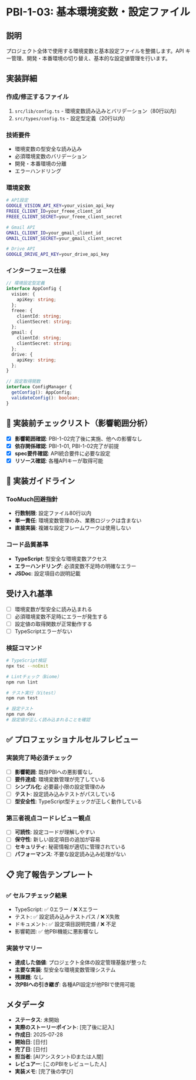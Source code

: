 # PBI-1-03: 基本環境変数・設定ファイル

## 説明

プロジェクト全体で使用する環境変数と基本設定ファイルを整備します。API キー管理、開発・本番環境の切り替え、基本的な設定値管理を行います。

## 実装詳細

### 作成/修正するファイル

1. `src/lib/config.ts` - 環境変数読み込みとバリデーション（80行以内）
2. `src/types/config.ts` - 設定型定義（20行以内）

### 技術要件

- 環境変数の型安全な読み込み
- 必須環境変数のバリデーション
- 開発・本番環境の分離
- エラーハンドリング

### 環境変数

```bash
# API設定
GOOGLE_VISION_API_KEY=your_vision_api_key
FREEE_CLIENT_ID=your_freee_client_id
FREEE_CLIENT_SECRET=your_freee_client_secret

# Gmail API
GMAIL_CLIENT_ID=your_gmail_client_id
GMAIL_CLIENT_SECRET=your_gmail_client_secret

# Drive API
GOOGLE_DRIVE_API_KEY=your_drive_api_key
```

### インターフェース仕様

```typescript
// 環境設定型定義
interface AppConfig {
  vision: {
    apiKey: string;
  };
  freee: {
    clientId: string;
    clientSecret: string;
  };
  gmail: {
    clientId: string;
    clientSecret: string;
  };
  drive: {
    apiKey: string;
  };
}

// 設定取得関数
interface ConfigManager {
  getConfig(): AppConfig;
  validateConfig(): boolean;
}
```

## 🎯 実装前チェックリスト（影響範囲分析）

- [x] **影響範囲確認**: PBI-1-02完了後に実施、他への影響なし
- [x] **依存関係確認**: PBI-1-01, PBI-1-02完了が前提
- [x] **spec要件確認**: API統合要件に必要な設定
- [x] **リソース確認**: 各種APIキーが取得可能

## 🔧 実装ガイドライン

### TooMuch回避指針
- **行数制限**: 設定ファイル80行以内
- **単一責任**: 環境変数管理のみ、業務ロジックは含まない
- **直接実装**: 複雑な設定フレームワークは使用しない

### コード品質基準
- **TypeScript**: 型安全な環境変数アクセス
- **エラーハンドリング**: 必須変数不足時の明確なエラー
- **JSDoc**: 設定項目の説明記載

## 受け入れ基準

- [ ] 環境変数が型安全に読み込まれる
- [ ] 必須環境変数不足時にエラーが発生する
- [ ] 設定値の取得関数が正常動作する
- [ ] TypeScriptエラーがない

### 検証コマンド

```bash
# TypeScript検証
npx tsc --noEmit

# Lintチェック（Biome）
npm run lint

# テスト実行（Vitest）
npm run test

# 設定テスト
npm run dev
# 設定値が正しく読み込まれることを確認
```

## ✅ プロフェッショナルセルフレビュー

### 実装完了時必須チェック
- [ ] **影響範囲**: 既存PBIへの悪影響なし
- [ ] **要件達成**: 環境変数管理が完了している
- [ ] **シンプル化**: 必要最小限の設定管理のみ
- [ ] **テスト**: 設定読み込みテストがパスしている
- [ ] **型安全性**: TypeScript型チェックが正しく動作している

### 第三者視点コードレビュー観点
- [ ] **可読性**: 設定コードが理解しやすい
- [ ] **保守性**: 新しい設定項目の追加が容易
- [ ] **セキュリティ**: 秘密情報が適切に管理されている
- [ ] **パフォーマンス**: 不要な設定読み込み処理がない

## 📋 完了報告テンプレート

### ✅ セルフチェック結果
- TypeScript: ✅ 0エラー / ❌ Xエラー
- テスト: ✅ 設定読み込みテストパス / ❌ X失敗  
- ドキュメント: ✅ 設定項目説明完備 / ❌ 不足
- 影響範囲: ✅ 他PBI機能に悪影響なし

### 実装サマリー
- **達成した価値**: プロジェクト全体の設定管理基盤が整った
- **主要な実装**: 型安全な環境変数管理システム
- **残課題**: なし
- **次PBIへの引き継ぎ**: 各種API設定が他PBIで使用可能

## メタデータ

- **ステータス**: 未開始
- **実際のストーリーポイント**: [完了後に記入]
- **作成日**: 2025-07-28
- **開始日**: [日付]
- **完了日**: [日付]
- **担当者**: [AIアシスタントIDまたは人間]
- **レビュアー**: [このPBIをレビューした人]
- **実装メモ**: [完了後の学び]